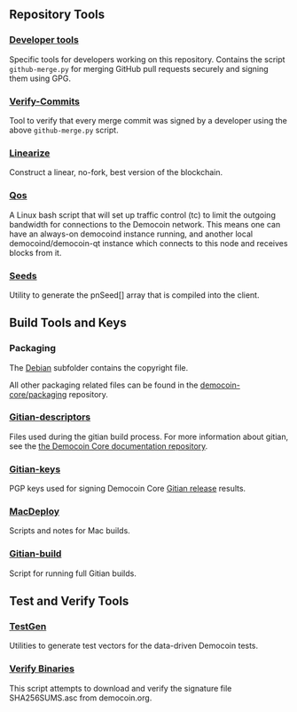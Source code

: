 Repository Tools
---------------------

### [Developer tools](/contrib/devtools) ###
Specific tools for developers working on this repository.
Contains the script `github-merge.py` for merging GitHub pull requests securely and signing them using GPG.

### [Verify-Commits](/contrib/verify-commits) ###
Tool to verify that every merge commit was signed by a developer using the above `github-merge.py` script.

### [Linearize](/contrib/linearize) ###
Construct a linear, no-fork, best version of the blockchain.

### [Qos](/contrib/qos) ###

A Linux bash script that will set up traffic control (tc) to limit the outgoing bandwidth for connections to the Democoin network. This means one can have an always-on democoind instance running, and another local democoind/democoin-qt instance which connects to this node and receives blocks from it.

### [Seeds](/contrib/seeds) ###
Utility to generate the pnSeed[] array that is compiled into the client.

Build Tools and Keys
---------------------

### Packaging ###
The [Debian](/contrib/debian) subfolder contains the copyright file.

All other packaging related files can be found in the [democoin-core/packaging](https://github.com/democoin-core/packaging) repository.

### [Gitian-descriptors](/contrib/gitian-descriptors) ###
Files used during the gitian build process. For more information about gitian, see the [the Democoin Core documentation repository](https://github.com/democoin-core/docs).

### [Gitian-keys](/contrib/gitian-keys)
PGP keys used for signing Democoin Core [Gitian release](/doc/release-process.md) results.

### [MacDeploy](/contrib/macdeploy) ###
Scripts and notes for Mac builds. 

### [Gitian-build](/contrib/gitian-build.py) ###
Script for running full Gitian builds.

Test and Verify Tools 
---------------------

### [TestGen](/contrib/testgen) ###
Utilities to generate test vectors for the data-driven Democoin tests.

### [Verify Binaries](/contrib/verifybinaries) ###
This script attempts to download and verify the signature file SHA256SUMS.asc from democoin.org.

